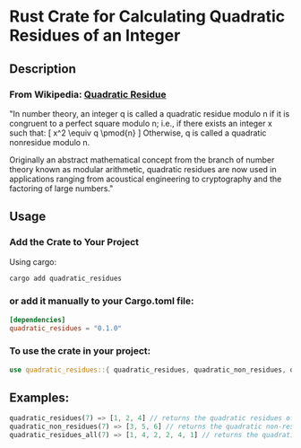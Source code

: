 # Rust Crate for Calculating Quadratic Residues of an Integer

## Description

### From Wikipedia: [Quadratic Residue](https://en.wikipedia.org/wiki/Quadratic_residue)

"In number theory, an integer q is called a quadratic residue modulo n if it is congruent to a perfect square modulo n; i.e., if there exists an integer x such that:
\[ x^2 \equiv q \pmod{n} \]
Otherwise, q is called a quadratic nonresidue modulo n.

Originally an abstract mathematical concept from the branch of number theory known as modular arithmetic, quadratic residues are now used in applications ranging from acoustical engineering to cryptography and the factoring of large numbers."

## Usage

### Add the Crate to Your Project

Using cargo:
```bash
cargo add quadratic_residues
```
### or add it manually to your Cargo.toml file:

```toml
[dependencies]
quadratic_residues = "0.1.0"
```

### To use the crate in your project:
```rust
use quadratic_residues::{ quadratic_residues, quadratic_non_residues, quadratic_residues_all };
```

## Examples:

```rust
quadratic_residues(7) => [1, 2, 4] // returns the quadratic residues of 7
quadratic_non_residues(7) => [3, 5, 6] // returns the quadratic non-residues of 7
quadratic_residues_all(7) => [1, 4, 2, 2, 4, 1] // returns the quadratic residues of 7 including duplicates
```
